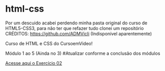 # html-css

Por um descuido acabei perdendo minha pasta original do curso de HTML5-CSS3, para não ter que refazer tudo clonei um repositório
CRÉDITOS: https://github.com/ADMVicli (Indisponível aparentemente)

Curso de HTML e CSS do CursoemVideo!

Módulo 1 ao 5 (Ainda no 3) #Atualizar conforme a conclusão dos módulos

<a href="https://patrickconceicaosilva.github.io/html-css/modulo1/exercicios/exercicio02/index.html" target="_blank">Acesse aqui o Exercício 02